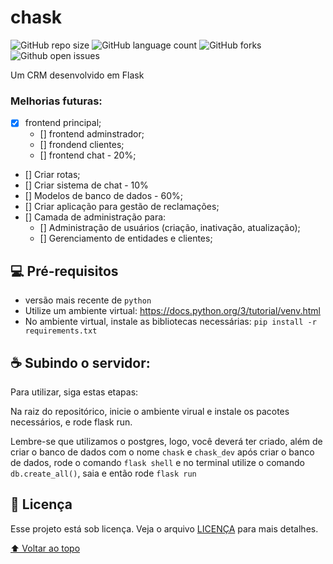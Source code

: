 # chask



![GitHub repo size](https://img.shields.io/github/repo-size/alehkiz/chask?style=for-the-badge)
![GitHub language count](https://img.shields.io/github/languages/count/alehkiz/chask?style=for-the-badge)
![GitHub forks](https://img.shields.io/github/forks/alehkiz/chask?style=for-the-badge)
![Github open issues](https://img.shields.io/github/issues/alehkiz/chask?style=for-the-badge)


Um CRM desenvolvido em Flask


### Melhorias futuras:

- [x] frontend principal;
    - [] frontend adminstrador;
    - [] frondend clientes;
    - [] frontend chat - 20%;
- [] Criar rotas;
- [] Criar sistema de chat - 10%
- [] Modelos de banco de dados - 60%;
- [] Criar aplicação para gestão de reclamações;
- [] Camada de administração para:
    - [] Administração de usuários (criação, inativação, atualização);
    - [] Gerenciamento de entidades e clientes;

## 💻 Pré-requisitos

* versão mais recente de `python`
* Utilize um ambiente virtual: https://docs.python.org/3/tutorial/venv.html
* No ambiente virtual, instale as bibliotecas necessárias: `pip install -r requirements.txt`

## ☕ Subindo o servidor:

Para utilizar, siga estas etapas:

Na raiz do repositórico, inicie o ambiente virual e instale os pacotes necessários, e rode flask run.

Lembre-se que utilizamos o postgres, logo, você deverá ter criado, além de criar o banco de dados com o nome `chask` e `chask_dev` após criar o banco de dados, rode o comando `flask shell` e no terminal utilize o comando `db.create_all()`, saia e então rode `flask run`


## 📝 Licença

Esse projeto está sob licença. Veja o arquivo [LICENÇA](LICENSE.md) para mais detalhes.

[⬆ Voltar ao topo](#chask)<br>
